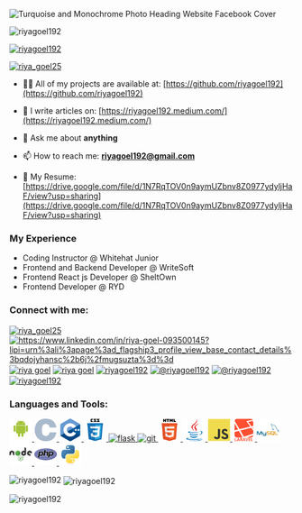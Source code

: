 ![Turquoise and Monochrome Photo Heading Website Facebook Cover](https://user-images.githubusercontent.com/55539590/110316284-826e8a00-8030-11eb-902c-a173ba496f6e.png)


<p align="left"> <img src="https://komarev.com/ghpvc/?username=riyagoel192&label=Profile%20views&color=0e75b6&style=flat" alt="riyagoel192" /> </p>

<p align="left"> <a href="https://github.com/ryo-ma/github-profile-trophy"><img src="https://github-profile-trophy.vercel.app/?username=riyagoel192" alt="riyagoel192" /></a> </p>

<p align="left"> <a href="https://twitter.com/riya_goel25" target="blank"><img src="https://img.shields.io/twitter/follow/riya_goel25?logo=twitter&style=for-the-badge" alt="riya_goel25" /></a> </p>


- 👨‍💻 All of my projects are available at: [https://github.com/riyagoel192](https://github.com/riyagoel192)

- 📝 I write articles on: [https://riyagoel192.medium.com/](https://riyagoel192.medium.com/)

- 💬 Ask me about **anything**

- 📫 How to reach me: **riyagoel192@gmail.com**

- 📄 My Resume: [https://drive.google.com/file/d/1N7RqTOV0n9aymUZbnv8Z0977ydyljHaF/view?usp=sharing](https://drive.google.com/file/d/1N7RqTOV0n9aymUZbnv8Z0977ydyljHaF/view?usp=sharing)

<h3 align="left">My Experience</h3>
<ul>
  <li>Coding Instructor @ Whitehat Junior</li>
  <li>Frontend and Backend Developer @ WriteSoft</li>
  <li>Frontend React js Developer @ SheltOwn</li>
  <li>Frontend Developer @ RYD</li>
 </ul>

<h3 align="left">Connect with me:</h3>
<p align="left">
<a href="https://twitter.com/riya_goel25" target="blank"><img align="center" src="https://cdn.jsdelivr.net/npm/simple-icons@3.0.1/icons/twitter.svg" alt="riya_goel25" height="30" width="40" /></a>
<a href="https://linkedin.com/in/https://www.linkedin.com/in/riya-goel-093500145?lipi=urn%3ali%3apage%3ad_flagship3_profile_view_base_contact_details%3bqdojyhansc%2b6j%2fmugsuzta%3d%3d" target="blank"><img align="center" src="https://cdn.jsdelivr.net/npm/simple-icons@3.0.1/icons/linkedin.svg" alt="https://www.linkedin.com/in/riya-goel-093500145?lipi=urn%3ali%3apage%3ad_flagship3_profile_view_base_contact_details%3bqdojyhansc%2b6j%2fmugsuzta%3d%3d" height="30" width="40" /></a>
<a href="https://kaggle.com/riya goel" target="blank"><img align="center" src="https://cdn.jsdelivr.net/npm/simple-icons@3.0.1/icons/kaggle.svg" alt="riya goel" height="30" width="40" /></a>
<a href="https://fb.com/riya goel" target="blank"><img align="center" src="https://cdn.jsdelivr.net/npm/simple-icons@3.0.1/icons/facebook.svg" alt="riya goel" height="30" width="40" /></a>
<a href="https://instagram.com/riyagoel192" target="blank"><img align="center" src="https://cdn.jsdelivr.net/npm/simple-icons@3.0.1/icons/instagram.svg" alt="riyagoel192" height="30" width="40" /></a>
<a href="https://medium.com/@riyagoel192" target="blank"><img align="center" src="https://cdn.jsdelivr.net/npm/simple-icons@3.0.1/icons/medium.svg" alt="@riyagoel192" height="30" width="40" /></a>
<a href="https://www.hackerrank.com/@riyagoel192" target="blank"><img align="center" src="https://cdn.jsdelivr.net/npm/simple-icons@3.0.1/icons/hackerrank.svg" alt="@riyagoel192" height="30" width="40" /></a>
<a href="https://auth.geeksforgeeks.org/user/riyagoel192" target="blank"><img align="center" src="https://cdn.jsdelivr.net/npm/simple-icons@3.0.1/icons/geeksforgeeks.svg" alt="riyagoel192" height="30" width="40" /></a>
</p>

<h3 align="left">Languages and Tools:</h3>
<p align="left"> <a href="https://developer.android.com" target="_blank"> <img src="https://raw.githubusercontent.com/devicons/devicon/master/icons/android/android-original-wordmark.svg" alt="android" width="40" height="40"/> </a> <a href="https://www.cprogramming.com/" target="_blank"> <img src="https://raw.githubusercontent.com/devicons/devicon/master/icons/c/c-original.svg" alt="c" width="40" height="40"/> </a> <a href="https://www.w3schools.com/cpp/" target="_blank"> <img src="https://raw.githubusercontent.com/devicons/devicon/master/icons/cplusplus/cplusplus-original.svg" alt="cplusplus" width="40" height="40"/> </a> <a href="https://www.w3schools.com/css/" target="_blank"> <img src="https://raw.githubusercontent.com/devicons/devicon/master/icons/css3/css3-original-wordmark.svg" alt="css3" width="40" height="40"/> </a> <a href="https://flask.palletsprojects.com/" target="_blank"> <img src="https://www.vectorlogo.zone/logos/pocoo_flask/pocoo_flask-icon.svg" alt="flask" width="40" height="40"/> </a> <a href="https://git-scm.com/" target="_blank"> <img src="https://www.vectorlogo.zone/logos/git-scm/git-scm-icon.svg" alt="git" width="40" height="40"/> </a> <a href="https://www.w3.org/html/" target="_blank"> <img src="https://raw.githubusercontent.com/devicons/devicon/master/icons/html5/html5-original-wordmark.svg" alt="html5" width="40" height="40"/> </a> <a href="https://www.java.com" target="_blank"> <img src="https://raw.githubusercontent.com/devicons/devicon/master/icons/java/java-original.svg" alt="java" width="40" height="40"/> </a> <a href="https://developer.mozilla.org/en-US/docs/Web/JavaScript" target="_blank"> <img src="https://raw.githubusercontent.com/devicons/devicon/master/icons/javascript/javascript-original.svg" alt="javascript" width="40" height="40"/> </a> <a href="https://laravel.com/" target="_blank"> <img src="https://raw.githubusercontent.com/devicons/devicon/master/icons/laravel/laravel-plain-wordmark.svg" alt="laravel" width="40" height="40"/> </a> <a href="https://www.mysql.com/" target="_blank"> <img src="https://raw.githubusercontent.com/devicons/devicon/master/icons/mysql/mysql-original-wordmark.svg" alt="mysql" width="40" height="40"/> </a> <a href="https://nodejs.org" target="_blank"> <img src="https://raw.githubusercontent.com/devicons/devicon/master/icons/nodejs/nodejs-original-wordmark.svg" alt="nodejs" width="40" height="40"/> </a> <a href="https://www.php.net" target="_blank"> <img src="https://raw.githubusercontent.com/devicons/devicon/master/icons/php/php-original.svg" alt="php" width="40" height="40"/> </a> <a href="https://www.python.org" target="_blank"> <img src="https://raw.githubusercontent.com/devicons/devicon/master/icons/python/python-original.svg" alt="python" width="40" height="40"/> </a> </p>

<p><img align="left" src="https://github-readme-stats.vercel.app/api/top-langs?username=riyagoel192&show_icons=true&locale=en&layout=compact" alt="riyagoel192" /></p>

<p>&nbsp;<img align="center" src="https://github-readme-stats.vercel.app/api?username=riyagoel192&show_icons=true&locale=en" alt="riyagoel192" /></p>

<p><img align="center" src="https://github-readme-streak-stats.herokuapp.com/?user=riyagoel192&" alt="riyagoel192" /></p>

